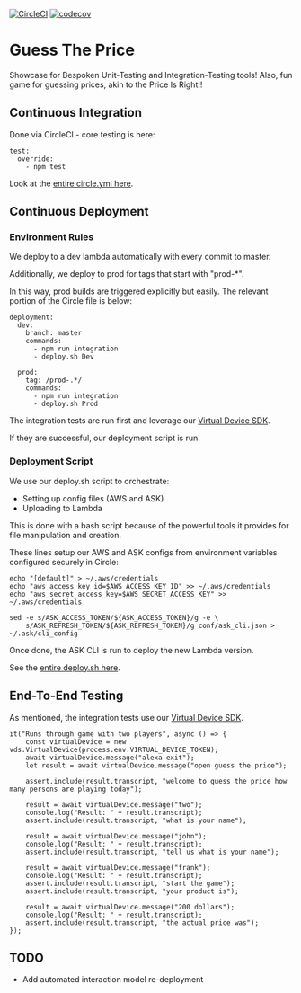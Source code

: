 [![CircleCI](https://circleci.com/gh/bespoken/GuessThePrice.svg?style=svg)](https://circleci.com/gh/bespoken/GuessThePrice)
[![codecov](https://codecov.io/gh/bespoken/GuessThePrice/branch/VirtualDeviceSDK/graph/badge.svg)](https://codecov.io/gh/bespoken/GuessThePrice)

# Guess The Price
Showcase for Bespoken Unit-Testing and Integration-Testing tools!
Also, fun game for guessing prices, akin to the Price Is Right!!

## Continuous Integration
Done via CircleCI - core testing is here:
```
test:
  override:
    - npm test
```

Look at the [entire circle.yml here](circle.yml).

## Continuous Deployment
### Environment Rules
We deploy to a dev lambda automatically with every commit to master.

Additionally, we deploy to prod for tags that start with "prod-*".

In this way, prod builds are triggered explicitly but easily. The relevant portion of the Circle file is below:
```
deployment:
  dev:
    branch: master
    commands:
      - npm run integration
      - deploy.sh Dev

  prod:
    tag: /prod-.*/
    commands:
      - npm run integration
      - deploy.sh Prod
```

The integration tests are run first and leverage our [Virtual Device SDK](https://github.com/bespoken/virtual-device-sdk).

If they are successful, our deployment script is run.

### Deployment Script
We use our deploy.sh script to orchestrate:
* Setting up config files (AWS and ASK)
* Uploading to Lambda

This is done with a bash script because of the powerful tools it provides for file manipulation and creation.

These lines setup our AWS and ASK configs from environment variables configured securely in Circle:
```
echo "[default]" > ~/.aws/credentials
echo "aws_access_key_id=$AWS_ACCESS_KEY_ID" >> ~/.aws/credentials
echo "aws_secret_access_key=$AWS_SECRET_ACCESS_KEY" >> ~/.aws/credentials

sed -e s/ASK_ACCESS_TOKEN/${ASK_ACCESS_TOKEN}/g -e \
    s/ASK_REFRESH_TOKEN/${ASK_REFRESH_TOKEN}/g conf/ask_cli.json > ~/.ask/cli_config
```

Once done, the ASK CLI is run to deploy the new Lambda version.

See the [entire deploy.sh here](deploy.sh).

## End-To-End Testing
As mentioned, the integration tests use our [Virtual Device SDK](https://github.com/bespoken/virtual-device-sdk).

```
it("Runs through game with two players", async () => {
    const virtualDevice = new vds.VirtualDevice(process.env.VIRTUAL_DEVICE_TOKEN);
    await virtualDevice.message("alexa exit");
    let result = await virtualDevice.message("open guess the price");

    assert.include(result.transcript, "welcome to guess the price how many persons are playing today");

    result = await virtualDevice.message("two");
    console.log("Result: " + result.transcript);
    assert.include(result.transcript, "what is your name");

    result = await virtualDevice.message("john");
    console.log("Result: " + result.transcript);
    assert.include(result.transcript, "tell us what is your name");

    result = await virtualDevice.message("frank");
    console.log("Result: " + result.transcript);
    assert.include(result.transcript, "start the game");
    assert.include(result.transcript, "your product is");

    result = await virtualDevice.message("200 dollars");
    console.log("Result: " + result.transcript);
    assert.include(result.transcript, "the actual price was");
});
```

## TODO
* Add automated interaction model re-deployment
